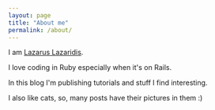 ```yaml
---
layout: page
title: "About me"
permalink: /about/
---
```


I am <a href="https://github.com/iridakos">Lazarus Lazaridis</a>.

I love coding in Ruby especially when it's on Rails.

In this blog I'm publishing tutorials and stuff I find interesting.

I also like cats, so, many posts have their pictures in them :)
